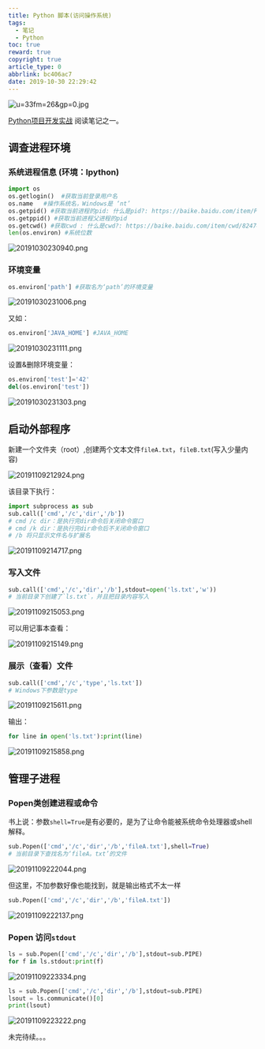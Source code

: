 ```yaml
---
title: Python 脚本(访问操作系统)
tags:
  - 笔记
  - Python
toc: true
reward: true
copyright: true
article_type: 0
abbrlink: bc406ac7
date: 2019-10-30 22:29:42
---
```


![u=33fm=26&gp=0.jpg](https://cdn.jsdelivr.net/gh/Anyway521/blogpic@main/image/imageu=33fm=26&gp=0.jpg)

[Python项目开发实战](https://wenku.baidu.com/view/577ded786f1aff00bfd51e17.html) 阅读笔记之一。

<!-- more -->
## 调查进程环境
### 系统进程信息 (环境：Ipython)
``` python
import os
os.getlogin()  #获取当前登录用户名
os.name   #操作系统名，Windows是 ‘nt’
os.getpid() #获取当前进程的pid: 什么是pid?: https://baike.baidu.com/item/PID
os.getppid() #获取当前进程父进程的pid
os.getcwd() #获取cwd : 什么是cwd?: https://baike.baidu.com/item/cwd/8247461
len(os.environ) #系统位数
```
![20191030230940.png](https://cdn.jsdelivr.net/gh/Anyway521/blogpic@main/image/image20191030230940.png)


### 环境变量

``` python
os.environ['path'] #获取名为‘path’的环境变量
```

![20191030231006.png](https://cdn.jsdelivr.net/gh/Anyway521/blogpic@main/image/image20191030231006.png)

又如：
``` python
os.environ['JAVA_HOME'] #JAVA_HOME
```

![20191030231111.png](https://cdn.jsdelivr.net/gh/Anyway521/blogpic@main/image/image20191030231111.png)

设置&删除环境变量：
``` python
os.environ['test']='42'
del(os.environ['test'])
```
![20191030231303.png](https://cdn.jsdelivr.net/gh/Anyway521/blogpic@main/image/image20191030231303.png)


## 启动外部程序
新建一个文件夹（root）,创建两个文本文件`fileA.txt`，`fileB.txt`(写入少量内容)

![20191109212924.png](https://cdn.jsdelivr.net/gh/Anyway521/blogpic@main/image/image20191109212924.png)

该目录下执行：
``` python
import subprocess as sub
sub.call(['cmd','/c','dir','/b'])
# cmd /c dir：是执行完dir命令后关闭命令窗口
# cmd /k dir：是执行完dir命令后不关闭命令窗口
# /b 将只显示文件名与扩展名
```
![20191109214717.png](https://cdn.jsdelivr.net/gh/Anyway521/blogpic@main/image/image20191109214717.png)

### 写入文件
``` python
sub.call(['cmd','/c','dir','/b'],stdout=open('ls.txt','w'))
# 当前目录下创建了`ls.txt`，并且把目录内容写入
```
![20191109215053.png](https://cdn.jsdelivr.net/gh/Anyway521/blogpic@main/image/image20191109215053.png)

可以用记事本查看：

![20191109215149.png](https://cdn.jsdelivr.net/gh/Anyway521/blogpic@main/image/image20191109215149.png)

### 展示（查看）文件
``` py
sub.call(['cmd','/c','type','ls.txt'])
# Windows下参数是type
```
![20191109215611.png](https://cdn.jsdelivr.net/gh/Anyway521/blogpic@main/image/image20191109215611.png)

输出：
``` py
for line in open('ls.txt'):print(line)
```
![20191109215858.png](https://cdn.jsdelivr.net/gh/Anyway521/blogpic@main/image/image20191109215858.png)

## 管理子进程
### Popen类创建进程或命令
书上说：参数`shell=True`是有必要的，是为了让命令能被系统命令处理器或shell解释。
``` py
sub.Popen(['cmd','/c','dir','/b','fileA.txt'],shell=True)
# 当前目录下查找名为‘fileA。txt’的文件
```
![20191109222044.png](https://cdn.jsdelivr.net/gh/Anyway521/blogpic@main/image/image20191109222044.png)

但这里，不加参数好像也能找到，就是输出格式不太一样
``` py
sub.Popen(['cmd','/c','dir','/b','fileA.txt'])
```
![20191109222137.png](https://cdn.jsdelivr.net/gh/Anyway521/blogpic@main/image/image20191109222137.png)

### Popen 访问`stdout`
``` py 
ls = sub.Popen(['cmd','/c','dir','/b'],stdout=sub.PIPE)
for f in ls.stdout:print(f)
```
![20191109223334.png](https://cdn.jsdelivr.net/gh/Anyway521/blogpic@main/image/image20191109223334.png)

``` py
ls = sub.Popen(['cmd','/c','dir','/b'],stdout=sub.PIPE)
lsout = ls.communicate()[0]
print(lsout)
```
![20191109223222.png](https://cdn.jsdelivr.net/gh/Anyway521/blogpic@main/image/image20191109223222.png)

未完待续。。。